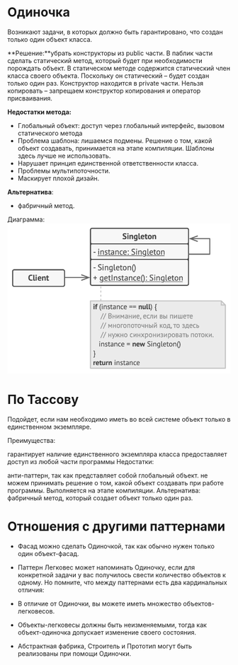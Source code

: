 # Одиночка

Возникают задачи, в которых должно быть гарантировано, что создан только один объект класса.

**Решение:**убрать конструкторы из public части. В паблик части сделать статический метод, который будет при необходимости порождать объект. В статическом методе содержится статический член класса своего объекта. Поскольку он статический – будет создан только один раз. Конструктор находится в private части. Нельзя копировать – запрещаем конструктор копирования и оператор присваивания.

**Недостатки метода:**

- Глобальный объект: доступ через глобальный интерфейс, вызовом статического метода
- Проблема шаблона: лишаемся подмены. Решение о том, какой объект создавать, принимается на этапе компиляции. Шаблоны здесь лучше не использовать.
- Нарушает принцип единственной ответственности класса.
- Проблемы мультипоточности.
- Маскирует плохой дизайн.

**Альтернатива**:

- фабричный метод.

Диаграмма:
![img.png](files/img.png)

# По Тассову

Подойдет, если нам необходимо иметь во всей системе объект только в единственном экземпляре.

Преимущества:

гарантирует наличие единственного экземпляра класса
предоставляет доступ из любой части программы
Недостатки:

анти-паттерн, так как представляет собой глобальный объект.
не можем принимать решение о том, какой объект создавать при работе программы. Выполняется на этапе компиляции.
Альтернатива: фабричный метод, который создает объект только один раз.

# Отношения с другими паттернами
- Фасад можно сделать Одиночкой, так как обычно нужен только один объект-фасад.

- Паттерн Легковес может напоминать Одиночку, если для конкретной задачи у вас получилось свести количество объектов к одному. Но помните, что между паттернами есть два кардинальных отличия:

- В отличие от Одиночки, вы можете иметь множество объектов-легковесов.
- Объекты-легковесы должны быть неизменяемыми, тогда как объект-одиночка допускает изменение своего состояния.
- Абстрактная фабрика, Строитель и Прототип могут быть реализованы при помощи Одиночки.

